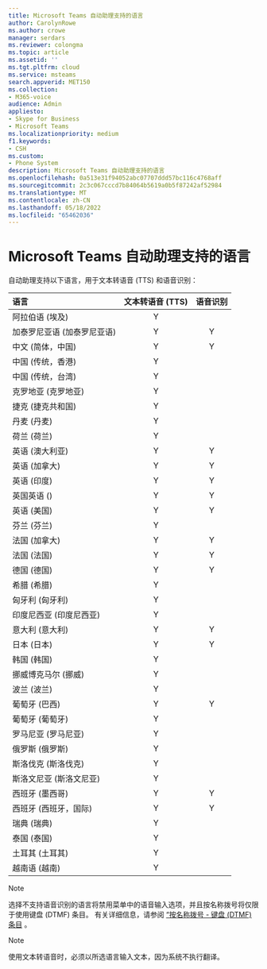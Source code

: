 ```yaml
---
title: Microsoft Teams 自动助理支持的语言
author: CarolynRowe
ms.author: crowe
manager: serdars
ms.reviewer: colongma
ms.topic: article
ms.assetid: ''
ms.tgt.pltfrm: cloud
ms.service: msteams
search.appverid: MET150
ms.collection:
- M365-voice
audience: Admin
appliesto:
- Skype for Business
- Microsoft Teams
ms.localizationpriority: medium
f1.keywords:
- CSH
ms.custom:
- Phone System
description: Microsoft Teams 自动助理支持的语言
ms.openlocfilehash: 0a513e31f94052abc07707ddd57bc116c4768aff
ms.sourcegitcommit: 2c3c067cccd7b84064b5619a0b5f87242af52984
ms.translationtype: MT
ms.contentlocale: zh-CN
ms.lasthandoff: 05/18/2022
ms.locfileid: "65462036"
---
```

# <a name="microsoft-teams-auto-attendant-supported-languages"></a>Microsoft Teams 自动助理支持的语言

自动助理支持以下语言，用于文本转语音 (TTS) 和语音识别：

|语言                                |文本转语音 (TTS)      |语音识别                     |
|:---------------------------------------|:-----------------------:|:-------------------------------------:|
|阿拉伯语 (埃及)                           |Y                        |                                       |
|加泰罗尼亚语 (加泰罗尼亚语)                        |Y                        |Y                                      |
|中文 (简体，中国)                |Y                        |Y                                      |
|中国 (传统，香港)         |Y                        |                                       |
|中国 (传统，台湾)            |Y                        |                                       |    
|克罗地亚 (克罗地亚)                       |Y                        |                                       |    
|捷克 (捷克共和国)                   |Y                        |                                       |    
|丹麦 (丹麦)                         |Y                        |                                       |    
|荷兰 (荷兰)                      |Y                        |                                       |    
|英语 (澳大利亚)                      |Y                        |Y                                      |
|英语 (加拿大)                         |Y                        |Y                                      |
|英语 (印度)                          |Y                        |Y                                      |
|英国英语 ()                 |Y                        |Y                                      |
|英语 (美国)                  |Y                        |Y                                      |
|芬兰 (芬兰)                        |Y                        |                                       |    
|法国 (加拿大)                          |Y                        |Y                                      |
|法国 (法国)                          |Y                        |Y                                      |
|德国 (德国)                         |Y                        |Y                                      |
|希腊 (希腊)                           |Y                        |                                       |
|匈牙利 (匈牙利)                      |Y                        |                                       |
|印度尼西亚 (印度尼西亚)                   |Y                        |                                       |
|意大利 (意大利)                          |Y                        |Y                                      |
|日本 (日本)                         |Y                        |Y                                      |
|韩国 (韩国)                           |Y                        |                                       |    
|挪威博克马尔 (挪威)                |Y                        |                                       |    
|波兰 (波兰)                          |Y                        |                                       |    
|葡萄牙 (巴西)                      |Y                        |Y                                      |
|葡萄牙 (葡萄牙)                    |Y                        |                                       |    
|罗马尼亚 (罗马尼亚)                       |Y                        |                                       |    
|俄罗斯 (俄罗斯)                         |Y                        |                                       |    
|斯洛伐克 (斯洛伐克)                        |Y                        |                                       |    
|斯洛文尼亚 (斯洛文尼亚)                     |Y                        |                                       |    
|西班牙 (墨西哥)                         |Y                        |Y                                      |
|西班牙 (西班牙，国际)           |Y                        |Y                                      |
|瑞典 (瑞典)                         |Y                        |                                       |    
|泰国 (泰国)                          |Y                        |                                       |    
|土耳其 (土耳其)                         |Y                        |                                       |    
|越南语 (越南)                     |Y                        |                                       |    

> [!NOTE]
> 选择不支持语音识别的语言将禁用菜单中的语音输入选项，并且按名称拨号将仅限于使用键盘 (DTMF) 条目。 有关详细信息，请参阅 [“按名称拨号 - 键盘 (DTMF) 条目](dial-voice-reference.md#dial-by-name---keypad-dtmf-entry) 。

> [!NOTE]
> 使用文本转语音时，必须以所选语言输入文本，因为系统不执行翻译。
